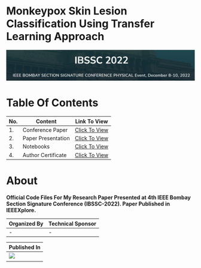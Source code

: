 # Monkeypox Skin Lesion Classification Using Transfer Learning Approach

![IBSSC2022](https://github.com/aryashah2k/Monkeypox-Skin-Lesion-Classification-Using-Transfer-Learning-Approach/blob/main/assets/banner.PNG)

# Table Of Contents

|No.|Content|Link To View|
|---|-------|------------|
|1.|Conference Paper|<a href="">Click To View</a>|
|2.|Paper Presentation|<a href="">Click To View</a>|
|3.|Notebooks|<a href="">Click To View</a>|
|4.|Author Certificate|<a href="">Click To View</a>|

# About

**Official Code Files For My Research Paper Presented at 4th IEEE Bombay Section Signature Conference (IBSSC-2022). Paper Published in IEEEXplore.**

|Organized By|Technical Sponsor|
|------------|-----------------|
|-|-|

|Published In|
|-----------------|
|<img src="https://github.com/aryashah2k/IMAGE FILE">|

